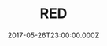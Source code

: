 ---
title: "RED"
year: 2010
date: 2017-05-26T23:00:00.000Z
permalink: /almanac/movies/2017-05-27-red/index.html
rating: 3
tmdbid: 39514
---